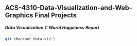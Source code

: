 ## ACS-4310-Data-Visualization-and-Web-Graphics Final Projects

##### Data Visualization 1: World Happiness Report

```bash
git checkout data-viz-1
```
